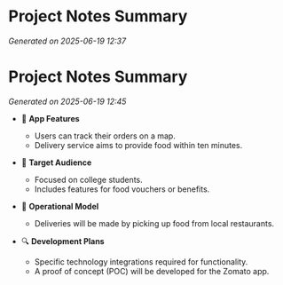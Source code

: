 # Project Notes Summary

*Generated on 2025-06-19 12:37*

# Project Notes Summary

*Generated on 2025-06-19 12:45*

- 📱 **App Features**
  - Users can track their orders on a map.
  - Delivery service aims to provide food within ten minutes.

- 🎯 **Target Audience**
  - Focused on college students.
  - Includes features for food vouchers or benefits.

- 🍔 **Operational Model**
  - Deliveries will be made by picking up food from local restaurants.

- 🔍 **Development Plans**
  - Specific technology integrations required for functionality.
  - A proof of concept (POC) will be developed for the Zomato app.